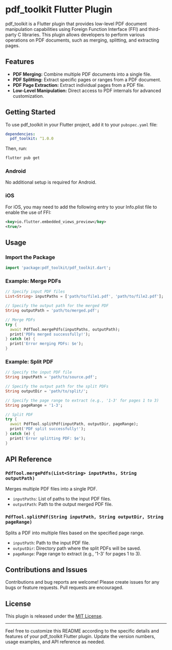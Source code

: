 # pdf_toolkit Flutter Plugin

pdf_toolkit is a Flutter plugin that provides low-level PDF document manipulation capabilities using Foreign Function Interface (FFI) and third-party C libraries. This plugin allows developers to perform various operations on PDF documents, such as merging, splitting, and extracting pages.

## Features

- **PDF Merging:** Combine multiple PDF documents into a single file.
- **PDF Splitting:** Extract specific pages or ranges from a PDF document.
- **PDF Page Extraction:** Extract individual pages from a PDF file.
- **Low-Level Manipulation:** Direct access to PDF internals for advanced customization.

## Getting Started

To use pdf_toolkit in your Flutter project, add it to your `pubspec.yaml` file:

```yaml
dependencies:
  pdf_toolkit: ^1.0.0
```

Then, run:

```bash
flutter pub get
```

### Android

No additional setup is required for Android.

### iOS

For iOS, you may need to add the following entry to your Info.plist file to enable the use of FFI:

```xml
<key>io.flutter.embedded_views_preview</key>
<true/>
```

## Usage

### Import the Package

```dart
import 'package:pdf_toolkit/pdf_toolkit.dart';
```

### Example: Merge PDFs

```dart
// Specify input PDF files
List<String> inputPaths = ['path/to/file1.pdf', 'path/to/file2.pdf'];

// Specify the output path for the merged PDF
String outputPath = 'path/to/merged.pdf';

// Merge PDFs
try {
  await PdfTool.mergePdfs(inputPaths, outputPath);
  print('PDFs merged successfully!');
} catch (e) {
  print('Error merging PDFs: $e');
}
```

### Example: Split PDF

```dart
// Specify the input PDF file
String inputPath = 'path/to/source.pdf';

// Specify the output path for the split PDFs
String outputDir = 'path/to/split/';

// Specify the page range to extract (e.g., '1-3' for pages 1 to 3)
String pageRange = '1-3';

// Split PDF
try {
  await PdfTool.splitPdf(inputPath, outputDir, pageRange);
  print('PDF split successfully!');
} catch (e) {
  print('Error splitting PDF: $e');
}
```

## API Reference

### `PdfTool.mergePdfs(List<String> inputPaths, String outputPath)`

Merges multiple PDF files into a single PDF.

- `inputPaths`: List of paths to the input PDF files.
- `outputPath`: Path to the output merged PDF file.

### `PdfTool.splitPdf(String inputPath, String outputDir, String pageRange)`

Splits a PDF into multiple files based on the specified page range.

- `inputPath`: Path to the input PDF file.
- `outputDir`: Directory path where the split PDFs will be saved.
- `pageRange`: Page range to extract (e.g., '1-3' for pages 1 to 3).

## Contributions and Issues

Contributions and bug reports are welcome! Please create issues for any bugs or feature requests. Pull requests are encouraged.

## License

This plugin is released under the [MIT License](LICENSE).

---

Feel free to customize this README according to the specific details and features of your pdf_toolkit Flutter plugin. Update the version numbers, usage examples, and API reference as needed.
